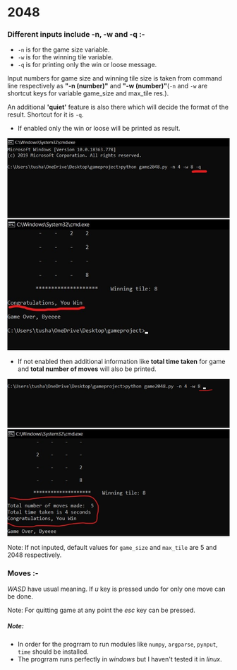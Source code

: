 # 2048


### Different inputs include -n, -w and -q :-
- `-n` is for the game size variable.
- `-w` is for the winning tile variable.
- `-q` is for printing only the win or loose message.

Input numbers for game size and winning tile size is taken from command line respectively as **"-n (number)"** and **"-w (number)"**(`-n` and `-w` are shortcut keys for variable game_size and max_tile res.). 

An additional **'quiet'** feature is also there which will decide the format of the result. Shortcut for it is `-q`. 

- If enabled only the win or loose will be printed as result.

![alt text](image1.jpg)    ![](image2.jpg)

- If not enabled then additional information like **total time taken** for game and **total number of moves** will also be printed.

![alt text](image3.jpg)    ![](image4.jpg)

Note: If not inputed, default values for `game_size` and `max_tile` are 5 and 2048 respectively.

### Moves :-
*WASD* have usual meaning. If *u* key is pressed undo for only one move can be done. 

Note: For quitting game at any point the *esc* key can be pressed.

##### Note:
- In order for the progrram to run modules like `numpy`, `argparse`, `pynput`, `time` should be installed.
- The progrram runs perfectly in *windows* but I haven't tested it in *linux*.







